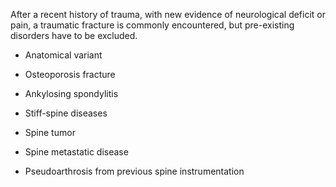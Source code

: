After a recent history of trauma, with new evidence of neurological deficit or pain, a traumatic fracture is commonly encountered, but pre-existing disorders have to be excluded.

- Anatomical variant

- Osteoporosis fracture

- Ankylosing spondylitis

- Stiff-spine diseases

- Spine tumor

- Spine metastatic disease

- Pseudoarthrosis from previous spine instrumentation